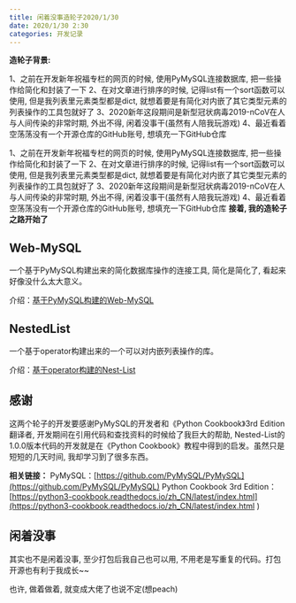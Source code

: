 ```yaml
---
title: 闲着没事造轮子2020/1/30
date: 2020/1/30 2:30
categories: 开发记录
---
```


**造轮子背景:**

1、之前在开发新年祝福专栏的网页的时候, 使用PyMySQL连接数据库, 把一些操作给简化和封装了一下
2、在对文章进行排序的时候, 记得list有一个sort函数可以使用, 但是我列表里元素类型都是dict, 就想着要是有简化对内嵌了其它类型元素的列表操作的工具包就好了
3、2020新年这段期间是新型冠状病毒2019-nCoV在人与人间传染的非常时期, 外出不得, 闲着没事干(虽然有人陪我玩游戏)
4、最近看着空荡荡没有一个开源仓库的GitHub账号, 想填充一下GitHub仓库

<!--more-->

1、之前在开发新年祝福专栏的网页的时候, 使用PyMySQL连接数据库, 把一些操作给简化和封装了一下
2、在对文章进行排序的时候, 记得list有一个sort函数可以使用, 但是我列表里元素类型都是dict, 就想着要是有简化对内嵌了其它类型元素的列表操作的工具包就好了
3、2020新年这段期间是新型冠状病毒2019-nCoV在人与人间传染的非常时期, 外出不得, 闲着没事干(虽然有人陪我玩游戏)
4、最近看着空荡荡没有一个开源仓库的GitHub账号, 想填充一下GitHub仓库
**接着, 我的造轮子之路开始了**

**Web-MySQL**
---

一个基于PyMySQL构建出来的简化数据库操作的连接工具, 简化是简化了, 看起来好像没什么太大意义。

介绍：[基于PyMySQL构建的Web-MySQL](https://www.arukione.com/2020/01/29/%E5%9F%BA%E4%BA%8EPyMySQL%E6%9E%84%E5%BB%BA%E7%9A%84Web-MySQL/)

**NestedList**
---

一个基于operator构建出来的一个可以对内嵌列表操作的库。

介绍：[基于operator构建的Nest-List](https://www.arukione.com/2020/01/30/%E5%9F%BA%E4%BA%8Eoperator%E6%9E%84%E5%BB%BA%E7%9A%84Nested-List/)

**感谢**
---

这两个轮子的开发要感谢PyMySQL的开发者和《Python Cookbook》3rd Edition翻译者, 开发期间在引用代码和查找资料的时候给了我巨大的帮助, Nested-List的1.0.0版本代码的开发就是在《Python Cookbook》教程中得到的启发。虽然只是短短的几天时间, 我却学习到了很多东西。

**相关链接：**
PyMySQL：[https://github.com/PyMySQL/PyMySQL](https://github.com/PyMySQL/PyMySQL)
Python Cookbook 3rd Edition：[https://python3-cookbook.readthedocs.io/zh_CN/latest/index.html](https://python3-cookbook.readthedocs.io/zh_CN/latest/index.html
)

**闲着没事**
---

其实也不是闲着没事, 至少打包后我自己也可以用, 不用老是写重复的代码。打包开源也有利于我成长~~

也许, 做着做着, 就变成大佬了也说不定(想peach)
